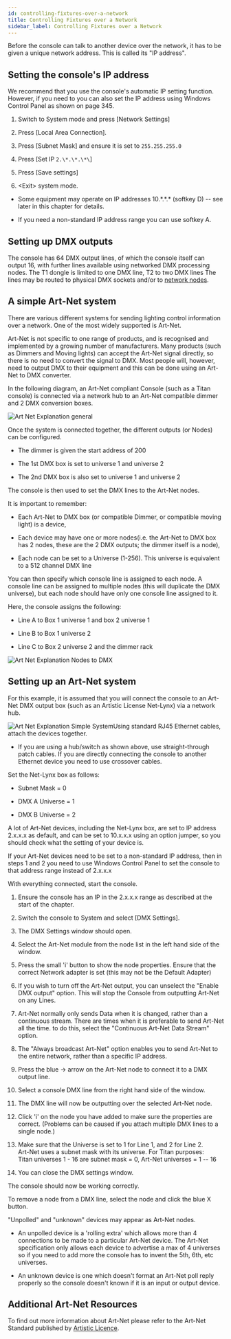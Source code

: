 ```yaml
---
id: controlling-fixtures-over-a-network
title: Controlling Fixtures over a Network
sidebar_label: Controlling Fixtures over a Network
---
```


Before the console can talk to another device over the network, it has
to be given a unique network address. This is called its "IP address".

Setting the console's IP address
--------------------------------

We recommend that you use the console's automatic IP setting function.
However, if you need to you can also set the IP address using Windows
Control Panel as shown on page 345.

1. Switch to System mode and press \[Network Settings\]

2. Press \[Local Area Connection\].

3. Press \[Subnet Mask\] and ensure it is set to `255.255.255.0`

4. Press \[Set IP `2.\*.\*.\*\`]

5. Press \[Save settings\]

6. \<Exit\> system mode.

-   Some equipment may operate on IP addresses 10.\*.\*.\* (softkey D)
    -- see later in this chapter for details.

-   If you need a non-standard IP address range you can use softkey A.

Setting up DMX outputs
----------------------

The console has 64 DMX output lines, of which the console itself can
output 16, with further lines available using networked DMX processing
nodes. The T1 dongle is limited to one DMX line, T2 to two DMX lines The
lines may be routed to physical DMX sockets and/or to [network nodes](../networking/controlling-fixtures-over-a-network.md).

A simple Art-Net system
-----------------------

There are various different systems for sending lighting control
information over a network. One of the most widely supported is Art-Net.

Art-Net is not specific to one range of products, and is recognised and
implemented by a growing number of manufacturers. Many products (such as
Dimmers and Moving lights) can accept the Art-Net signal directly, so
there is no need to convert the signal to DMX. Most people will,
however, need to output DMX to their equipment and this can be done
using an Art-Net to DMX converter.

In the following diagram, an Art-Net compliant Console (such as a Titan
console) is connected via a network hub to an Art-Net compatible dimmer
and 2 DMX conversion boxes.

![Art Net Explanation
general](/docs/images/Art-Net-Explanation-general.jpeg)

Once the system is connected together, the different outputs (or Nodes)
can be configured.

-   The dimmer is given the start address of 200

-   The 1st DMX box is set to universe 1 and universe 2

-   The 2nd DMX box is also set to universe 1 and universe 2

The console is then used to set the DMX lines to the Art-Net nodes.

It is important to remember:

-   Each Art-Net to DMX box (or compatible Dimmer, or compatible moving
    light) is a device,

-   Each device may have one or more nodes(i.e. the Art-Net to DMX box
    has 2 nodes, these are the 2 DMX outputs; the dimmer itself is a
    node),

-   Each node can be set to a Universe (1-256). This universe is
    equivalent to a 512 channel DMX line

You can then specify which console line is assigned to each node. A
console line can be assigned to multiple nodes (this will duplicate the
DMX universe), but each node should have only one console line assigned
to it.

Here, the console assigns the following:

-   Line A to Box 1 universe 1 and box 2 universe 1

-   Line B to Box 1 universe 2

-   Line C to Box 2 universe 2 and the dimmer rack

![Art Net Explanation Nodes to
DMX](/docs/images/Art-Net-Explanation-Nodes-to-DMX.jpeg)

Setting up an Art-Net system
----------------------------

For this example, it is assumed that you will connect the console to an
Art-Net DMX output box (such as an Artistic License Net-Lynx) via a
network hub.

![Art Net Explanation Simple
System](/docs/images/Art-Net-Explanation-Simple-System.jpeg)Using standard RJ45 Ethernet cables,
attach the devices together.

-   If you are using a hub/switch as shown above, use straight-through
    patch cables. If you are directly connecting the console to another
    Ethernet device you need to use crossover cables.

Set the Net-Lynx box as follows:

-   Subnet Mask = 0

-   DMX A Universe = 1

-   DMX B Universe = 2

A lot of Art-Net devices, including the Net-Lynx box, are set to IP
address 2.x.x.x as default, and can be set to 10.x.x.x using an option
jumper, so you should check what the setting of your device is.

If your Art-Net devices need to be set to a non-standard IP address,
then in steps 1 and 2 you need to use Windows Control Panel to set the
console to that address range instead of 2.x.x.x

With everything connected, start the console.

1. Ensure the console has an IP in the 2.x.x.x range as described at
the start of the chapter.

2. Switch the console to System and select \[DMX Settings\].

3. The DMX Settings window should open.

4. Select the Art-Net module from the node list in the left hand side
of the window.

5. Press the small 'i' button to show the node properties. Ensure that
the correct Network adapter is set (this may not be the Default Adapter)

6. If you wish to turn off the Art-Net output, you can unselect the
\"Enable DMX output\" option. This will stop the Console from outputting
Art-Net on any Lines.

7. Art-Net normally only sends Data when it is changed, rather than a
continuous stream. There are times when it is preferable to send Art-Net
all the time. to do this, select the \"Continuous Art-Net Data Stream\"
option.

8. The \"Always broadcast Art-Net\" option enables you to send Art-Net
to the entire network, rather than a specific IP address.

9. Press the blue → arrow on the Art-Net node to connect it to a DMX
output line.

10. Select a console DMX line from the right hand side of the window.

11. The DMX line will now be outputting over the selected Art-Net node.

12. Click 'i' on the node you have added to make sure the properties
are correct. (Problems can be caused if you attach multiple DMX lines to
a single node.)

13. Make sure that the Universe is set to 1 for Line 1, and 2 for Line 2.  
Art-Net uses a subnet mask with its universe. For Titan purposes:  
Titan universes 1 - 16 are subnet mask = 0, Art-Net universes = 1 -- 16

14. You can close the DMX settings window.

The console should now be working correctly.

To remove a node from a DMX line, select the node and click the blue X
button.

\"Unpolled\" and \"unknown\" devices may appear as Art-Net nodes.

-   An unpolled device is a \'rolling extra\' which allows more than 4
    connections to be made to a particular Art-Net device. The Art-Net
    specification only allows each device to advertise a max of 4
    universes so if you need to add more the console has to invent the
    5th, 6th, etc universes.

-   An unknown device is one which doesn't format an Art-Net poll reply
    properly so the console doesn't known if it is an input or output
    device.

Additional Art-Net Resources
----------------------------

To find out more information about Art-Net please refer to the Art-Net
Standard published by [Artistic
Licence](http://www.artisticlicence.com).

